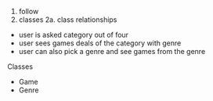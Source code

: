 1. follow
2. classes
  2a. class relationships

- user is asked category out of four
- user sees games deals of the category with genre
- user can also pick a genre and see games from the genre


Classes
- Game
- Genre
